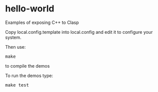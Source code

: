 hello-world
==========

Examples of exposing C++ to Clasp

Copy local.config.template into local.config and edit it to configure your system.

Then use:
<pre>make</pre>  to compile the demos<br>


To run the demos type:
<pre>make test</pre>

